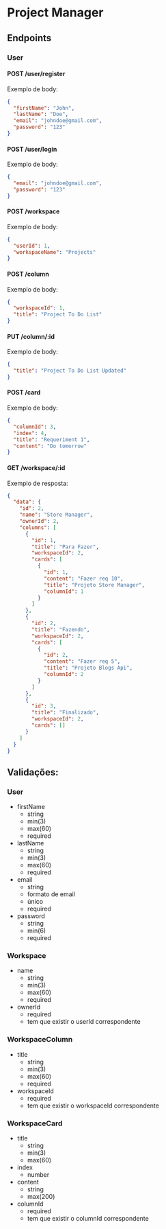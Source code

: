 # Project Manager

## Endpoints

### User

#### POST /user/register

Exemplo de body:

```json
{
  "firstName": "John",
  "lastName": "Doe",
  "email": "johndoe@gmail.com",
  "password": "123"
}
```

#### POST /user/login

Exemplo de body:

```json
{
  "email": "johndoe@gmail.com",
  "password": "123"
}
```

#### POST /workspace

Exemplo de body:

```json
{
  "userId": 1,
  "workspaceName": "Projects"
}
```

#### POST /column

Exemplo de body:

```json
{
  "workspaceId": 1,
  "title": "Project To Do List"
}
```

#### PUT /column/:id

Exemplo de body:

```json
{
  "title": "Project To Do List Updated"
}
```

#### POST /card

Exemplo de body:

```json
{
  "columnId": 3,
  "index": 4,
  "title": "Requeriment 1",
  "content": "Do tomorrow"
}
```

#### GET /workspace/:id

Exemplo de resposta:

```json
{
  "data": {
    "id": 2,
    "name": "Store Manager",
    "ownerId": 2,
    "columns": [
      {
        "id": 1,
        "title": "Para Fazer",
        "workspaceId": 2,
        "cards": [
          {
            "id": 1,
            "content": "Fazer req 10",
            "title": "Projeto Store Manager",
            "columnId": 1
          }
        ]
      },
      {
        "id": 2,
        "title": "Fazendo",
        "workspaceId": 2,
        "cards": [
          {
            "id": 2,
            "content": "Fazer req 5",
            "title": "Projeto Blogs Api",
            "columnId": 2
          }
        ]
      },
      {
        "id": 3,
        "title": "Finalizado",
        "workspaceId": 2,
        "cards": []
      }
    ]
  }
}
```

## Validações:

### User

- firstName
  - string
  - min(3)
  - max(60)
  - required
- lastName
  - string
  - min(3)
  - max(60)
  - required
- email
  - string
  - formato de email
  - único
  - required
- password
  - string
  - min(6)
  - required

### Workspace

- name
  - string
  - min(3)
  - max(60)
  - required
- ownerId
  - required
  - tem que existir o userId correspondente

### WorkspaceColumn

- title
  - string
  - min(3)
  - max(60)
  - required
- workspaceId
  - required
  - tem que existir o workspaceId correspondente

### WorkspaceCard

- title
  - string
  - min(3)
  - max(60)
- index
  - number
- content
  - string
  - max(200)
- columnId
  - required
  - tem que existir o columnId correspondente

